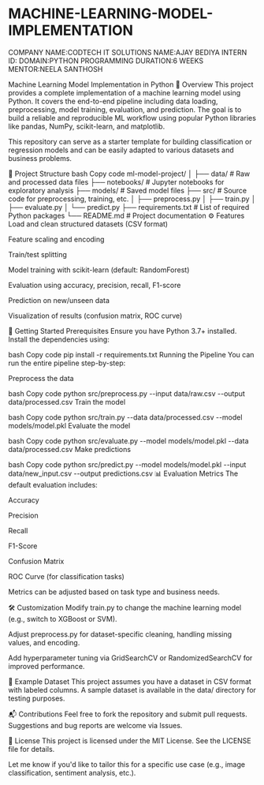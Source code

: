 # MACHINE-LEARNING-MODEL-IMPLEMENTATION
COMPANY NAME:CODTECH IT SOLUTIONS
NAME:AJAY BEDIYA 
INTERN ID:
DOMAIN:PYTHON PROGRAMMING
DURATION:6 WEEKS
MENTOR:NEELA SANTHOSH


Machine Learning Model Implementation in Python
📌 Overview
This project provides a complete implementation of a machine learning model using Python. It covers the end-to-end pipeline including data loading, preprocessing, model training, evaluation, and prediction. The goal is to build a reliable and reproducible ML workflow using popular Python libraries like pandas, NumPy, scikit-learn, and matplotlib.

This repository can serve as a starter template for building classification or regression models and can be easily adapted to various datasets and business problems.

📂 Project Structure
bash
Copy code
ml-model-project/
│
├── data/                  # Raw and processed data files
├── notebooks/             # Jupyter notebooks for exploratory analysis
├── models/                # Saved model files
├── src/                   # Source code for preprocessing, training, etc.
│   ├── preprocess.py
│   ├── train.py
│   ├── evaluate.py
│   └── predict.py
├── requirements.txt       # List of required Python packages
└── README.md              # Project documentation
⚙️ Features
Load and clean structured datasets (CSV format)

Feature scaling and encoding

Train/test splitting

Model training with scikit-learn (default: RandomForest)

Evaluation using accuracy, precision, recall, F1-score

Prediction on new/unseen data

Visualization of results (confusion matrix, ROC curve)

🚀 Getting Started
Prerequisites
Ensure you have Python 3.7+ installed. Install the dependencies using:

bash
Copy code
pip install -r requirements.txt
Running the Pipeline
You can run the entire pipeline step-by-step:

Preprocess the data

bash
Copy code
python src/preprocess.py --input data/raw.csv --output data/processed.csv
Train the model

bash
Copy code
python src/train.py --data data/processed.csv --model models/model.pkl
Evaluate the model

bash
Copy code
python src/evaluate.py --model models/model.pkl --data data/processed.csv
Make predictions

bash
Copy code
python src/predict.py --model models/model.pkl --input data/new_input.csv --output predictions.csv
📊 Evaluation Metrics
The default evaluation includes:

Accuracy

Precision

Recall

F1-Score

Confusion Matrix

ROC Curve (for classification tasks)

Metrics can be adjusted based on task type and business needs.

🛠 Customization
Modify train.py to change the machine learning model (e.g., switch to XGBoost or SVM).

Adjust preprocess.py for dataset-specific cleaning, handling missing values, and encoding.

Add hyperparameter tuning via GridSearchCV or RandomizedSearchCV for improved performance.

📎 Example Dataset
This project assumes you have a dataset in CSV format with labeled columns. A sample dataset is available in the data/ directory for testing purposes.

📬 Contributions
Feel free to fork the repository and submit pull requests. Suggestions and bug reports are welcome via Issues.

📄 License
This project is licensed under the MIT License. See the LICENSE file for details.

Let me know if you'd like to tailor this for a specific use case (e.g., image classification, sentiment analysis, etc.).




